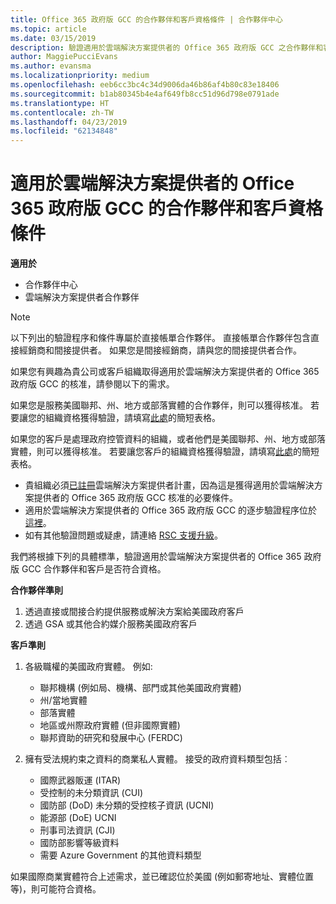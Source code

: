 ```yaml
---
title: Office 365 政府版 GCC 的合作夥伴和客戶資格條件 | 合作夥伴中心
ms.topic: article
ms.date: 03/15/2019
description: 驗證適用於雲端解決方案提供者的 Office 365 政府版 GCC 之合作夥伴和客戶的程序。
author: MaggiePucciEvans
ms.author: evansma
ms.localizationpriority: medium
ms.openlocfilehash: eeb6cc3bc4c34d9006da46b86af4b80c83e18406
ms.sourcegitcommit: b1ab80345b4e4af649fb8cc51d96d798e0791ade
ms.translationtype: HT
ms.contentlocale: zh-TW
ms.lasthandoff: 04/23/2019
ms.locfileid: "62134848"
---
```

# <a name="office-365-government-gcc-for-csp-partner-and-customer-eligibility-criteria"></a>適用於雲端解決方案提供者的 Office 365 政府版 GCC 的合作夥伴和客戶資格條件

**適用於**

-  合作夥伴中心
-  雲端解決方案提供者合作夥伴

>[!NOTE]
>以下列出的驗證程序和條件專屬於直接帳單合作夥伴。 直接帳單合作夥伴包含直接經銷商和間接提供者。  如果您是間接經銷商，請與您的間接提供者合作。 

如果您有興趣為貴公司或客戶組織取得適用於雲端解決方案提供者的 Office 365 政府版 GCC 的核准，請參閱以下的需求。

如果您是服務美國聯邦、州、地方或部落實體的合作夥伴，則可以獲得核准。 若要讓您的組織資格獲得驗證，請填寫[此處](https://products.office.com/government/eligibility-validation?ReqType=CSPPartner)的簡短表格。

如果您的客戶是處理政府控管資料的組織，或者他們是美國聯邦、州、地方或部落實體，則可以獲得核准。 若要讓您客戶的組織資格獲得驗證，請填寫[此處](https://products.office.com/government/eligibility-validation?ReqType=CSPCustomer)的簡短表格。 

-   貴組織必須[已註冊](https://partnercenter.microsoft.com/partner/cloud-solution-provider)雲端解決方案提供者計畫，因為這是獲得適用於雲端解決方案提供者的 Office 365 政府版 GCC 核准的必要條件。
-   適用於雲端解決方案提供者的 Office 365 政府版 GCC 的逐步驗證程序位於[這裡](https://go.microsoft.com/fwlink/?linkid=2007323)。
-   如有其他驗證問題或疑慮，請連絡 [RSC 支援升級](mailto:usgcce@microsoft.com)。

我們將根據下列的具體標準，驗證適用於雲端解決方案提供者的 Office 365 政府版 GCC 合作夥伴和客戶是否符合資格。

**合作夥伴準則**
1.  透過直接或間接合約提供服務或解決方案給美國政府客戶
2.  透過 GSA 或其他合約媒介服務美國政府客戶

**客戶準則**
1.  各級職權的美國政府實體。 例如: 
 
    -  聯邦機構 (例如局、機構、部門或其他美國政府實體)
    -   州/當地實體 
    -   部落實體
    -   地區或州際政府實體 (但非國際實體)
    -   聯邦資助的研究和發展中心 (FERDC)

2.  擁有受法規約束之資料的商業私人實體。 接受的政府資料類型包括︰ 
    -   國際武器販運 (ITAR)
    -   受控制的未分類資訊 (CUI)
    -   國防部 (DoD) 未分類的受控核子資訊 (UCNI)
    -   能源部 (DoE) UCNI
    -   刑事司法資訊 (CJI)
    -   國防部影響等級資料
    -   需要 Azure Government 的其他資料類型

如果國際商業實體符合上述需求，並已確認位於美國 (例如郵寄地址、實體位置等)，則可能符合資格。

